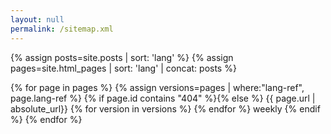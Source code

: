```yaml
---
layout: null
permalink: /sitemap.xml
---
```

{% assign posts=site.posts | sort: 'lang' %}
{% assign pages=site.html_pages | sort: 'lang' | concat: posts %}
<?xml version="1.0" encoding="UTF-8"?>
<urlset xmlns="http://www.sitemaps.org/schemas/sitemap/0.9" xmlns:xhtml="http://www.w3.org/1999/xhtml">
  {% for page in pages %}
  {% assign versions=pages | where:"lang-ref", page.lang-ref %}
  {% if page.id contains "404" %}{% else %}
  <url>
    <loc>{{ page.url | absolute_url}}</loc>
    {% for version in versions %}
    <xhtml:link rel="alternate" hreflang="{{ version.lang }}" href="{{ version.url | absolute_url }}" />
    {% endfor %}
    <changefreq>weekly</changefreq>
  </url>
  {% endif %}
  {% endfor %}
</urlset>